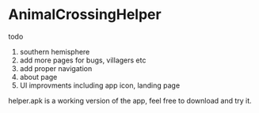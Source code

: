 # AnimalCrossingHelper
todo
1. southern hemisphere
2. add more pages for bugs, villagers etc
3. add proper navigation
4. about page
5. UI improvments including app icon, landing page

helper.apk is a working version of the app, feel free to download and try it.
